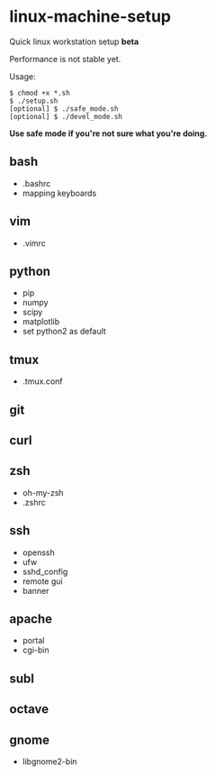 # linux-machine-setup
Quick linux workstation setup **beta**

Performance is not stable yet.

Usage: 
```
$ chmod +x *.sh
$ ./setup.sh
[optional] $ ./safe_mode.sh
[optional] $ ./devel_mode.sh
```
**Use safe mode if you're not sure what you're doing.**

## bash
- .bashrc
- mapping keyboards

## vim
- .vimrc

## python
- pip
- numpy
- scipy
- matplotlib
- set python2 as default

## tmux
- .tmux.conf

## git

## curl

## zsh
- oh-my-zsh
- .zshrc

## ssh
- openssh
- ufw
- sshd_config
- remote gui
- banner

## apache
- portal
- cgi-bin

## subl

## octave

## gnome
- libgnome2-bin
